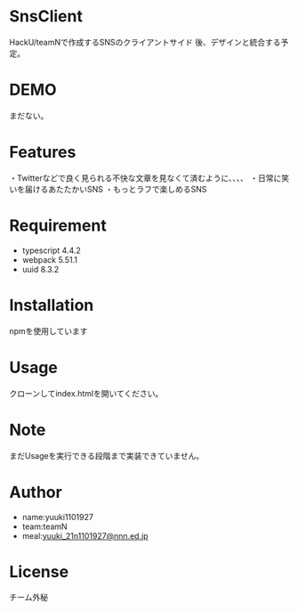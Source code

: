 # SnsClient

HackU/teamNで作成するSNSのクライアントサイド
後、デザインと統合する予定。

# DEMO

まだない。

# Features

・Twitterなどで良く見られる不快な文章を見なくて済むように、、、、
・日常に笑いを届けるあたたかいSNS
・もっとラフで楽しめるSNS

# Requirement

* typescript 4.4.2
* webpack 5.51.1
* uuid 8.3.2

# Installation

npmを使用しています

# Usage

クローンしてindex.htmlを開いてください。

# Note

まだUsageを実行できる段階まで実装できていません。

# Author

* name:yuuki1101927
* team:teamN
* meal:yuuki_21n1101927@nnn.ed.jp

# License
チーム外秘